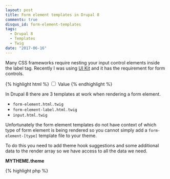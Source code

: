 ```yaml
---
layout: post
title: Form element templates in Drupal 8
comments: true
disqus_id: form-element-templates
tags:
  - Drupal 8
  - Templates
  - Twig
date: "2017-06-16"
---
```


Many CSS frameworks require nesting your input control elements inside the label tag. Recently I was using [UI Kit](https://github.com/govau/uikit) and it has the requirement for form controls.

{% highlight html %}
<label class="uikit-control-input">
  <input type="checkbox" class="uikit-control-input__input" value="Value">
  <span class="uikit-control-input__text">Value</span>
</label>
{% endhighlight %}

In Drupal 8 there are 3 templates at work when rendering a form element.

- `form-element.html.twig`
- `form-element-label.html.twig`
- `input.html.twig`

Unfortunately the form element templates do not have context of which type of form element is being rendered so you cannot simply add a `form-element-[type]` template file to your theme.

To do this you need to add theme hook suggestions and some additional data to the render array so we have access to all the data we need.

**MYTHEME.theme**

{% highlight php %}

<?php

/**
 * Implements hook_theme_suggestions_HOOK_alter().
 */
function MYTHEME_theme_suggestions_form_element_alter(&$suggestions, $variables) {
  array_unshift($suggestions, 'form_element__' . $variables['element']['#type']);
}

/**
 * Implements hook_preprocess_form_element().
 */
function MYTHEME_preprocess_form_element(&$variables) {
  $variables['label']['#__element_type'] = $variables['element']['#type'];
}

/**
 * Implements hook_theme_suggestions_HOOK_alter().
 */
function MYTHEME_theme_suggestions_form_element_label_alter(&$suggestions, $variables) {
  $suggestions[] = 'form_element_label__' . $variables['element']['#__element_type'];
}

{% endhighlight %}

With these hooks implemented we will be able to add templates per form element type. Some valid templates:

- `form-element--checkbox.html.twig`
- `form-element-label--checkbox.html.twig`
- `form-element--radio.html.twig`
